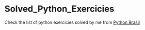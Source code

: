 # Solved_Python_Exercicies
Check the list of python exercicies solved by me from [Python Brasil](https://wiki.python.org.br/EstruturaSequencial)

